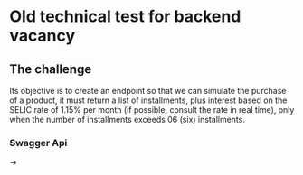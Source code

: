 # Old technical test for backend vacancy

## The challenge

Its objective is to create an endpoint so that we can simulate the purchase of a product, it must return a list of installments, plus interest based on the SELIC rate of 1.15% per month (if possible, consult the rate in real time), only when the number of installments exceeds 06 (six) installments.

### Swagger Api

-> 

